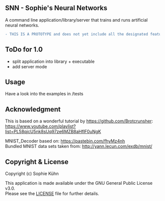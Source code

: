 ## SNN - Sophie's Neural Networks

A command line application/library/server that trains and runs artificial neural networks.

```diff
- THIS IS A PROTOTYPE and does not yet include all the designated features!
```

## ToDo for 1.0

- split application into library + executable
- add server mode

## Usage

Have a look into the examples in /tests

## Acknowledgment

This is based on a wonderful tutorial by https://github.com/Brotcrunsher:  
https://www.youtube.com/playlist?list=PL58qjcU5nk8sUq97ze6MZB8aHflF0uNgK

MNIST_Decoder based on: https://pastebin.com/fhyMz4nh  
Bundled MNIST data sets taken from: http://yann.lecun.com/exdb/mnist/

## Copyright & License

Copyright (c) Sophie Kühn

This application is made available under the GNU General Public License v3.0.  
Please see the [LICENSE](LICENSE) file for further details.
